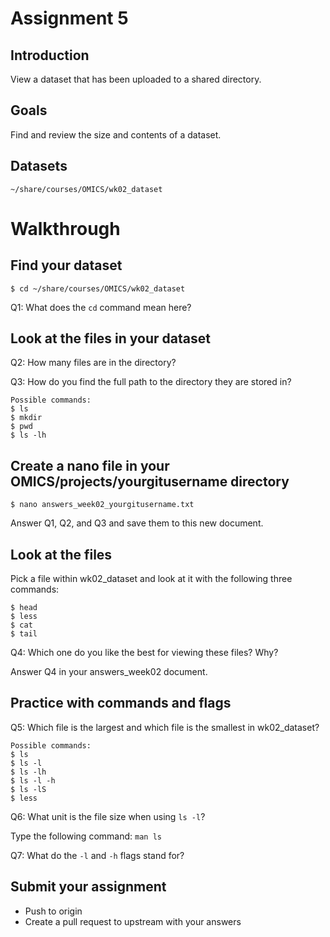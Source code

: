# Assignment 5

## Introduction

View a dataset that has been uploaded to a shared directory.

## Goals

Find and review the size and contents of a dataset.

## Datasets

`~/share/courses/OMICS/wk02_dataset`

# Walkthrough

## Find your dataset

```
$ cd ~/share/courses/OMICS/wk02_dataset
```

Q1: What does the `cd` command mean here?

## Look at the files in your dataset

Q2: How many files are in the directory?    

Q3: How do you find the full path to the directory they are stored in?    

```
Possible commands:
$ ls
$ mkdir
$ pwd
$ ls -lh 
```

## Create a nano file in your OMICS/projects/yourgitusername directory

```
$ nano answers_week02_yourgitusername.txt
```
Answer Q1, Q2, and Q3 and save them to this new document.

## Look at the files
 Pick a file within wk02_dataset and look at it with the following three commands:   

```
$ head
$ less
$ cat
$ tail
```
Q4: Which one do you like the best for viewing these files? Why?   

Answer Q4 in your answers_week02 document.

## Practice with commands and flags
Q5: Which file is the largest and which file is the smallest in wk02_dataset?   

```
Possible commands:
$ ls
$ ls -l
$ ls -lh
$ ls -l -h
$ ls -lS
$ less
```

Q6: What unit is the file size when using `ls -l`?    

Type the following command: `man ls`    

Q7: What do the `-l` and `-h` flags stand for?    

## Submit your assignment
* Push to origin    
* Create a pull request to upstream with your answers    
